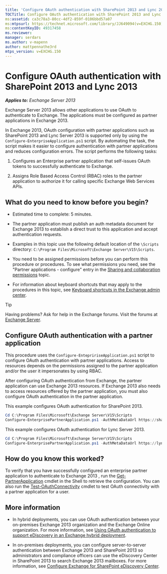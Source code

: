 ```yaml
---
title: 'Configure OAuth authentication with SharePoint 2013 and Lync 2013'
TOCTitle: Configure OAuth authentication with SharePoint 2013 and Lync 2013
ms:assetid: ca3c78a3-80cc-4df2-859f-0106bbd57a07
ms:mtpsurl: https://technet.microsoft.com/library/JJ649094(v=EXCHG.150)
ms:contentKeyID: 49317458
ms.reviewer: 
manager: serdars
ms.author: v-mapenn
author: mattpennathe3rd
mtps_version: v=EXCHG.150
---
```


# Configure OAuth authentication with SharePoint 2013 and Lync 2013

_**Applies to:** Exchange Server 2013_

Exchange Server 2013 allows other applications to use OAuth to authenticate to Exchange. The applications must be configured as partner applications in Exchange 2013.

In Exchange 2013, OAuth configuration with partner applications such as SharePoint 2013 and Lync Server 2013 is supported only by using the `Configure-EnterpriseApplication.ps1` script. By automating the task, the script makes it easier to configure authentication with partner applications and reduces configuration errors. The script performs the following tasks:

1. Configures an Enterprise partner application that self-issues OAuth tokens to successfully authenticate to Exchange.

2. Assigns Role Based Access Control (RBAC) roles to the partner application to authorize it for calling specific Exchange Web Services APIs.

## What do you need to know before you begin?

- Estimated time to complete: 5 minutes.

- The partner application must publish an auth metadata document for Exchange 2013 to establish a direct trust to this application and accept authentication requests.

- Examples in this topic use the following default location of the `\Scripts` directory: `C:\Program Files\Microsoft\Exchange Server\V15\Scripts`.

- You need to be assigned permissions before you can perform this procedure or procedures. To see what permissions you need, see the "Partner applications - configure" entry in the [Sharing and collaboration permissions](sharing-and-collaboration-permissions-exchange-2013-help.md) topic.

- For information about keyboard shortcuts that may apply to the procedures in this topic, see [Keyboard shortcuts in the Exchange admin center](keyboard-shortcuts-in-the-exchange-admin-center-2013-help.md).

> [!TIP]
> Having problems? Ask for help in the Exchange forums. Visit the forums at [Exchange Server](https://go.microsoft.com/fwlink/p/?linkid=60612).

## Configure OAuth authentication with a partner application

This procedure uses the `Configure-EntepririseApplication.ps1` script to configure OAuth authentication with partner applications. Access to resources depends on the permissions assigned to the partner application and/or the user it impersonates by using RBAC.

After configuring OAuth authentication from Exchange, the partner application can use Exchange 2013 resources. If Exchange 2013 also needs to access resources offered by the partner application, you must also configure OAuth authentication in the partner application.

This example configures OAuth authentication for SharePoint 2013.

```powershell
Cd C:\Program Files\Microsoft\Exchange Server\V15\Scripts
Configure-EnterprisePartnerApplication.ps1 -AuthMetaDataUrl https://sharepoint.contoso.com/_layouts/15/metadata/json/1 -ApplicationType SharePoint
```

This example configures OAuth authentication for Lync Server 2013.

```powershell
Cd C:\Program Files\Microsoft\Exchange Server\V15\Scripts
Configure-EnterprisePartnerApplication.ps1 -AuthMetaDataUrl https://lync.contoso.com/metadata/json/1 -ApplicationType Lync
```

## How do you know this worked?

To verify that you have successfully configured an enterprise partner application to authenticate to Exchange 2013 , run the [Get-PartnerApplication](https://technet.microsoft.com/library/jj218721\(v=exchg.150\)) cmdlet in the Shell to retrieve the configuration. You can also run the [Test-OAuthConnectivity](https://technet.microsoft.com/library/jj218623\(v=exchg.150\)) cmdlet to test OAuth connectivity with a partner application for a user.

## More information

- In hybrid deployments, you can use OAuth authentication between your on-premises Exchange 2013 organization and the Exchange Online organization. For more information, see [Using OAuth authentication to support eDiscovery in an Exchange hybrid deployment](using-oauth-authentication-to-support-ediscovery-in-an-exchange-hybrid-deployment-exchange-2013-help.md).

- In on-premises deployments, you can configure server-to-server authentication between Exchange 2013 and SharePoint 2013 so administrators and compliance officers can use the eDiscovery Center in SharePoint 2013 to search Exchange 2013 mailboxes. For more information, see [Configure Exchange for SharePoint eDiscovery Center](configure-exchange-for-sharepoint-ediscovery-center-exchange-2013-help.md).

